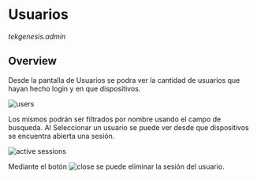 # Usuarios

_tekgenesis.admin_

## Overview

Desde la pantalla de Usuarios se podra ver la cantidad de usuarios que hayan hecho login y en que dispositivos.

![users](/img/users.png)

Los mismos podrán ser filtrados por nombre usando el campo de busqueda.
Al Seleccionar un usuario se puede ver desde que dispositivos se encuentra abierta una sesión.

![active sessions](/img/usersActiveSessions.png)

Mediante el botón ![close](/img/usersIcon.png) se puede eliminar la sesión del usuario. 
